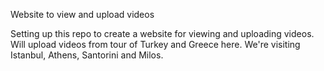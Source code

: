 Website to view and upload videos

Setting up this repo to create a website for viewing and uploading videos. Will upload videos from tour of Turkey and Greece here. We're visiting Istanbul, Athens, Santorini and Milos.
